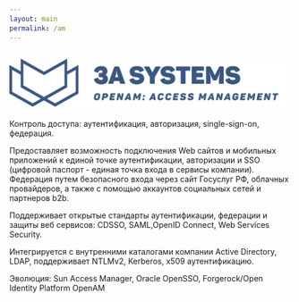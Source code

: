 ```yaml
---
layout: main
permalink: /am
---
```

 <section class="page-section" id="product">
    <div class="container px-4 px-lg-5 py-5">
        <div class="row justify-content-center">
            <div class="col text-center">
                <h2 class="text-center"><img class="logo" src="/assets/img/logo-am-lg-long.png" alt="Access Management" /></h2>
            </div>
        </div>
        <div class="row">
            <p>Контроль доступа: аутентификация, авторизация, single-sign-on, федерация.</p>
            <p>Предоставляет возможность подключения Web сайтов и мобильных приложений к единой точке аутентификации, авторизации и SSO (цифровой паспорт - единая точка входа в сервисы компании). Федерация путем безопасного входа через сайт Госуслуг РФ, облачных провайдеров, а также с помощью аккаунтов социальных сетей и партнеров b2b.</p>
            <p>Поддерживает открытые стандарты аутентификации, федерации и защиты веб сервисов: CDSSO, SAML,OpenID Connect, Web Services Security.</p>
            <p>Интегрируется с внутренними каталогами компании Active Directory, LDAP, поддерживает NTLMv2, Kerberos, x509 аутентификацию.</p>
            <p>Эволюция: Sun Access Manager, Oracle OpenSSO, Forgerock/Open Identity Platform OpenAM</p>
        </div>
    </div>
</section>